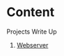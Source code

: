 # Content

Projects Write Up

1. [Webserver](https://github.com/pendaflex247/IBM-Cloud/blob/main/Webserver/README.md)
